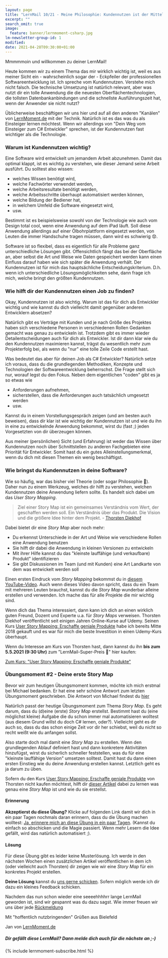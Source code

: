 ```yaml
---
layout: page
title: "LernMail 10/21 - Meine Philosophie: Kundennutzen ist der Mittelpunkt"
excerpt: ""
search_omit: true
image:
  feature: banner/lernmoment-csharp.jpg
lm-newsletter-group-id: 1
modified:
date: 2021-04-28T09:30:00+01:00
---
```


Mmmmmoin und willkommen zu deiner LernMail!

Heute kommen wir zu einem Thema das mir wirklich wichtig ist, weil es aus meiner Sicht ein - wahrscheinlich sogar der - Eckpfeiler der professionellen Softwareentwicklung ist. Ich spreche vom Kundennutzen. Verstehe mich nicht falsch. Die technische Umsetzung ist natürlich relevant, aber was nutzt dir ein tolle Anwendung die die neuesten Oberflächentechnologien, die tollsten Datenbankanbindungen und die schnellste Ausführungszeit hat, wenn der Anwender sie nicht nutzt?

Üblicherweise beschäftigen wir uns hier und auf all den anderen "Kanälen" von [LernMoment.de](https://www.lernmoment.de) mit der Technik. Natürlich ist es das was du als Einsteiger lernen möchtest. Wenn wir allerdings von "Dein Weg vom Einsteiger zum C# Entwickler" sprechen, ist der Kundennutzen fast wichtiger als die Technologie.

### Warum ist Kundennutzen wichtig?
Eine Software wird entwickelt um jemandem Arbeit abzunehmen. Damit das optimal klappt, ist es wichtig zu verstehen, wie dieser Jemand seine Arbeit ausführt. Du solltest also wissen: 
 - welches Wissen benötigt wird,
 - welche Fachwörter verwendet werden,
 - welche Arbeitsresultate benötigt werden,
 - welche Arbeitsschritte überhaupt automatisiert werden können,
 - welche Bildung der Bediener hat,
 - in welchem Umfeld die Software eingesetzt wird,
 - usw.

Bestimmt ist es beispielsweise sowohl von der Technologie wie auch vom Design total cool, wenn eine Anwendung auf dem iPad läuft. Soll diese Anwendung allerdings auf einer Ölbohrplattform eingesetzt werden, von Leuten die immer Handschuhe tragen müssen, dann wird es schwierig 😟.

Software ist so flexibel, dass es eigentlich für alle Probleme ganz unterschiedliche Lösungen gibt. Offensichtlich fängt das bei der Oberfläche an, aber selbst die Art und Weise wie Daten gespeichert werden kann einen Einfluss darauf haben wie sich später die Anwendung verhält. Der Kundennutzen ist für mich das hauptsächliche Entscheidungskriterium. D.h. wenn ich unterschiedliche Lösungsmöglichkeiten sehe, dann frage ich mich, welche bringt den größten Kundennutzen.

### Wie hilft dir der Kundennutzen einen Job zu finden?
Okay, Kundennutzen ist also wichtig. Warum ist das für dich als Entwickler wichtig und wie kannst du dich vielleicht damit gegenüber anderen Entwicklern absetzen?

Natürlich gibt es Verträge mit Kunden und je nach Größe des Projektes haben sich verschiedene Personen in verschiedenen Rollen Gedanken gemacht was genau zu entwickeln ist. Trotzdem gibt es immer wieder Detailentscheidungen auch für dich als Entwickler. Ist dir dann klar wie du den Kundennutzen maximieren kannst, trägst du wesentlich mehr zum Projekterfolg bei, als wenn du "nur" eine tolle Zeile Code erstellt hast.

Was bedeutet das aber für deinen Job als C# Entwickler? Natürlich setze ich voraus, dass du die grundlegenden Methodiken, Konzepte und Technologien der Softwareentwicklung beherrschst. Die Frage stellt sich nur, worauf legst du den Fokus. Neben dem eigentlichen "coden" gibt es ja so etwas wie
 - Anforderungen aufnehmen, 
 - sicherstellen, dass die Anforderungen auch tatsächlich umgesetzt werden
 - usw.

Kannst du in einem Vorstellungsgespräch zeigen (und am besten auch beweisen), dass dir klar ist wie wichtig der Kundennutzen ist und wie du ihn in eine zu entwickelnde Anwendung bekommst, wirst du (fast ;) jeden Vorgesetzten von dir überzeugen können.

Aus meiner (persönlichen) Sicht (und Erfahrung) ist weder das Wissen über Kundennutzen noch über Schnittstellen zu anderen Fachgebieten eine Priorität für Entwickler. Somit hast du ein gutes Alleinstellungsmerkmal, wenn du dich mit diesen Themen ein wenig beschäftigst.

### Wie bringst du Kundennutzen in deine Software?
Wie so häufig, war das bisher viel Theorie (oder sogar Philosophie 🤔). Daher nun zu einem Werkzeug, welches dir hilft zu verstehen, welchen Kundennutzen deine Anwendung liefern sollte. Es handelt sich dabei um das *User Story Mapping*.

> Ziel einer Story Map ist ein gemeinsames Verständnis vom Wert, der geschaffen werden soll. Ein Verständnis über das Produkt. Die Vision und die größere Idee hinter dem Projekt. - [Thorsten Diekhof](https://www.udemy.com/course/user-story-mapping-agile-projectmanagement/?couponCode=LERNMAIL10)

Dabei bietet dir eine *Story Map* aber noch mehr:
 - Du erkennst Unterschiede in der Art und Weise wie verschiedene Rollen eine Anwendung benutzen
 - Sie hilft dir dabei die Anwendung in kleinen Versionen zu entwickeln
 - Mit ihrer Hilfe kannst du das "kleinste lauffähige (und verkaufbare) Produkt" identifizieren
 - Sie gibt Diskussionen im Team (und mit Kunden) eine Art Landkarte von dem was entwickelt werden soll

Einen ersten Eindruck vom *Story Mapping* bekommst du in [diesem YouTube-Video](https://youtu.be/vDom3E9VT2I). Auch wenn dieses Video davon spricht, dass du ein Team mit mehreren Leuten brauchst, kannst du die *Story Map* wunderbar alleine erstellen und verwenden. Ich mache das für alle Projekte die mir wichtig sind.

Wenn dich das Thema interessiert, dann kann ich dich an einen wirklich guten Freund, Dozent und Experte u.a. für *Story Maps* verweisen. Thorsten Diekhof veröffentlicht seit einigen Jahren Online-Kurse auf Udemy. Seinen Kurs [User Story Mapping: Erschaffe geniale Produkte]() habe ich bereits Mitte 2018 gekauft und es war für mich die beste Investition in einen Udemy-Kurs überhaupt.

Wenn du Interesse am Kurs von Thorsten hast, dann kannst du ihn **bis zum 5.5.2021 (9:30 Uhr)** zum "LernMail-Super-Preis 🤪" hier kaufen:

[Zum Kurs: "User Story Mapping: Erschaffe geniale Produkte"](https://www.udemy.com/course/user-story-mapping-agile-projectmanagement/?couponCode=LERNMAIL10)

### Übungsmoment #2 - Deine erste Story Map
Bevor wir zum heutigen Übungsmoment kommen, möchte ich mich erstmal bei Michael bedanken. Er hat eine sehr schöne Antwort zum letzten Übungsmoment geschrieben. Die Antwort von Michael findest du [hier](https://github.com/LernMoment/community-fragen/issues/13)

Natürlich passt der heutige Übungsmoment zum Thema *Story Map*. Es geht darum, dass du (d)eine (erste) *Story Map* erstellst. Bestimmt hast du (eine möglichst kleine) Aufgabe die du schon immer mal automatisieren wolltest (aus diesem Grund willst du doch C# lernen, oder?). Vielleicht geht es dir auch so, dass du das schon einige Zeit vor dir her schiebst, weil du nicht so recht weißt wie du anfangen sollst.

Also starte doch mal damit eine *Story Map* zu erstellen. Wenn den grundlegenden Ablauf definiert hast und dann konkretere Aktivitäten hinzufügst, wirst du sicherlich schneller feststellen, was du für eine "kleinste lauffähige Version" umsetzen solltest. Damit hast du dann einen ersten Einstieg wie du deine Anwendung erstellen kannst. Letztlich geht es ja darum zu üben.

Sofern du den Kurs [User Story Mapping: Erschaffe geniale Produkte](https://www.udemy.com/course/user-story-mapping-agile-projectmanagement/?couponCode=LERNMAIL10) von Thorsten nicht kaufen möchtest, hilft dir [dieser Artikel](https://www.lise.de/blog/artikel/user-story-mapping-die-perfekte-methode-anforderungen-zu-definieren/) dabei zu lernen was genau eine *Story Map* ist und wie du sie erstellst.

#### Erinnerung
**Akzeptierst du diese Übung?** Klicke auf folgenden Link damit wir dich in ein paar Tagen nochmals daran erinnern, dass du die Übung machen wolltest: [Ja, erinnere mich an diese Übung in ein paar Tagen](mailto:jan@lernmoment?subject=[LernMail%210-21]%20Übungsmoment%20akzeptiert). (Kannst du einfach so abschicken und die Magie passiert. Wenn mehr Lesern die Idee gefällt, wird das natürlich automatisiert ;).

#### Lösung
Für diese Übung gibt es leider keine Musterlösung. Ich werde in den nächsten Wochen einen zusätzlichen Artikel veröffentlichen in dem ich (oder vielleicht auch Thorsten) dir zeigen wie wir eine *Story Map* für ein konkretes Projekt erstellen.

**Deine Lösung** kannst du [uns gerne schicken](mailto:jan@lernmoment?subject=[LernMail%210-21]%20Übungsmoment%20Lösung). Sofern möglich werde ich dir dazu ein kleines Feedback schicken.

Nachdem das nun schon wieder eine seeeehhhhrr lange LernMail geworden ist, sind wir gespannt was du dazu sagst. Wie immer freuen wir uns über jede [Rückmeldung](mailto:jan@lernmoment.de?subject=Rückmeldung%20LernMail%210-21)

Mit "hoffentlich nutzbringenden" Grüßen aus Bielefeld

Jan von [LernMoment.de](https://www.lernmoment.de)


<div class="subscribe-notice">
  <h5>Dir gefällt diese LernMail? Dann melde dich auch für die nächste an ;-)</h5>
	{% include lernmoment-subscribe.html %}
</div>